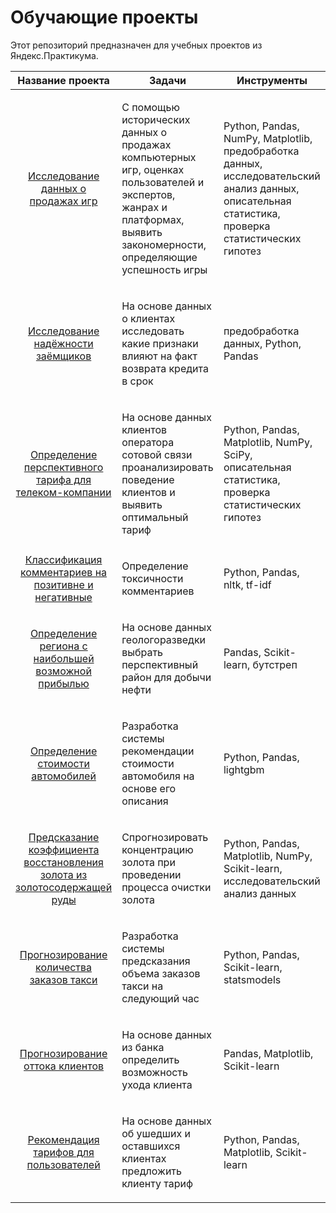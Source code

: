 # Обучающие проекты
Этот репозиторий предназначен для учебных проектов из Яндекс.Практикума.<br>

|Название проекта| Задачи | Инструменты | 
| :---: | :---: | :---: | 
|[Исследование данных о продажах игр](https://github.com/IrinaSilvaV/Data_Science_Projects/tree/main/Games_Sales)| <p align = "left">С помощью исторических данных о продажах компьютерных игр, оценках пользователей и экспертов, жанрах и платформах, выявить закономерности, определяющие успешность игры  </p> | <p align = "left">Python, Pandas, NumPy, Matplotlib, предобработка данных, исследовательский анализ данных, описательная статистика, проверка статистических гипотез </p>|
[Исследование надёжности заёмщиков](https://github.com/IrinaSilvaV/Data_Science_Projects/tree/main/Reliability_of_borrowers) |<p align = "left">На основе данных о клиентах исследовать какие признаки влияют на факт возврата кредита в срок </p>|<p align = "left">предобработка данных, Python, Pandas</p>|
[Определение перспективного тарифа для телеком-компании](https://github.com/IrinaSilvaV/Data_Science_Projects/tree/main/Tariff_analysis)|<p align = "left">На основе данных клиентов оператора сотовой связи проанализировать поведение клиентов и выявить оптимальный тариф</p>|<p align = "left"> Python, Pandas, Matplotlib, NumPy, SciPy, описательная статистика, проверка статистических гипотез</p>|
[Классификация комментариев на позитивне и негативные](https://github.com/IrinaSilvaV/Data_Science_Projects/tree/main/Toxic_comment_classification)|<p align = "left"> Определение токсичности комментариев</p>|<p align = "left"> Python, Pandas, nltk, tf-idf</p>|
[Определение региона с наибольшей возможной прибылью](https://github.com/IrinaSilvaV/Data_Science_Projects/tree/main/Profit_prediction)|<p align = "left">На основе данных геологоразведки выбрать перспективный район для добычи нефти</p>|<p align = "left">Pandas, Scikit-learn, бутстреп</p>|
[Определение стоимости автомобилей](https://github.com/IrinaSilvaV/Data_Science_Projects/tree/main/%D0%A1ar_cost)| <p align = "left">Разработка системы рекомендации стоимости автомобиля на основе его описания</p>|<p align = "left"> Python, Pandas, lightgbm</p>|
[Предсказание коэффициента восстановления золота из золотосодержащей руды](https://github.com/IrinaSilvaV/Data_Science_Projects/tree/main/Gold_recovery)| <p align = "left">Спрогнозировать концентрацию золота при проведении процесса очистки золота</p>|<p align = "left">Python, Pandas, Matplotlib, NumPy, Scikit-learn, исследовательский анализ данных</p>|
[Прогнозирование количества заказов такси](https://github.com/IrinaSilvaV/Data_Science_Projects/tree/main/Taxi_demand_forecasting)|<p align = "left">Разработка системы предсказания объема заказов такси на следующий час</p>|<p align = "left">Python, Pandas, Scikit-learn, statsmodels</p>|
[Прогнозирование оттока клиентов](https://github.com/IrinaSilvaV/Data_Science_Projects/tree/main/Customer_churn_prediction)|<p align = "left">На основе данных из банка определить возможность ухода клиента</p>|<p align = "left">Pandas, Matplotlib, Scikit-learn</p>|
[Рекомендация тарифов для пользователей](https://github.com/IrinaSilvaV/Data_Science_Projects/tree/main/Tariff_recommendation)|<p align = "left">На основе данных об ушедших и оставшихся клиентах предложить клиенту тариф</p>|<p align = "left">Python, Pandas, Matplotlib, Scikit-learn</p>|
